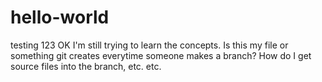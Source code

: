 # hello-world
testing 123
OK I'm still trying to learn the concepts.  Is this my file or something git creates everytime someone makes a branch?
How do I get source files into the branch, etc. etc.
